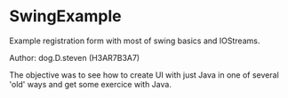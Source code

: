 # SwingExample
Example registration form with most of swing basics and IOStreams.

Author: dog.D.steven (H3AR7B3A7)

The objective was to see how to create UI with just Java in one of several 'old' ways and get some exercice with Java.
